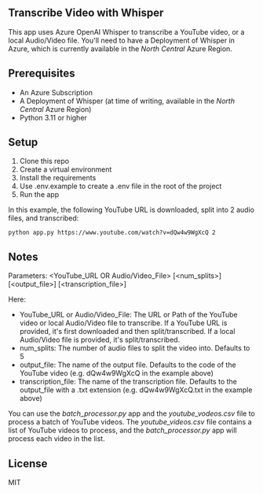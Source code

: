 ## Transcribe Video with Whisper
This app uses Azure OpenAI Whisper to transcribe a YouTube video, or a local Audio/Video file. You'll need to have a Deployment of Whisper in Azure, which is currently available in the *North Central* Azure Region.

## Prerequisites
- An Azure Subscription
- A Deployment of Whisper (at time of writing, available in the *North Central* Azure Region)
- Python 3.11 or higher

## Setup
1. Clone this repo
2. Create a virtual environment
3. Install the requirements
4. Use .env.example to create a .env file in the root of the project
5. Run the app
   
In this example, the following YouTube URL is downloaded, split into 2 audio files, and transcribed:
```
python app.py https://www.youtube.com/watch?v=dQw4w9WgXcQ 2
```

## Notes
Parameters: <YouTube_URL OR Audio/Video_File> [<num_splits>] [<output_file>] [<transcription_file>]


Here:
- YouTube_URL or Audio/Video_File: The URL or Path of the YouTube video or local Audio/Video file to transcribe. If a YouTube URL is provided, it's first downloaded and then split/transcribed. If a local Audio/Video file is provided, it's split/transcribed.
- num_splits: The number of audio files to split the video into. Defaults to 5
- output_file: The name of the output file. Defaults to the code of the YouTube video (e.g. dQw4w9WgXcQ in the example above)
- transcription_file: The name of the transcription file. Defaults to the output_file with a .txt extension (e.g. dQw4w9WgXcQ.txt in the example above)

You can use the *batch_processor.py* app and the *youtube_vodeos.csv* file to process a batch of YouTube videos. The *youtube_videos.csv* file contains a list of YouTube videos to process, and the *batch_processor.py* app will process each video in the list.

## License
MIT
